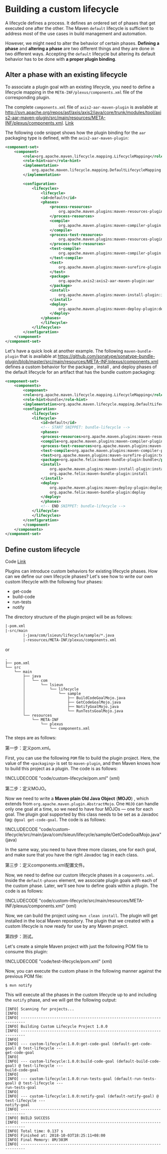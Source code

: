 # Building a custom lifecycle

A lifecycle defines a process. It defines an ordered set of phases that get executed one after the other. The Maven `default` lifecycle is sufficient to address most of the use cases in build management and automation. 

However, we might need to alter the behavior of certain phases. **Defining a phase** and **altering a phase** are two different things and they are done in two different ways. Accepting the `default` lifecycle but altering its default behavior has to be done with **a proper plugin binding**.

## Alter a phase with an existing lifecycle

To associate a plugin goal with an existing lifecycle, you need to define a lifecycle mapping in the `META-INF/plexus/components.xml` file of the corresponding plugin.

The complete `components.xml` file of `axis2-aar-maven-plugin` is available at http://svn.apache.org/repos/asf/axis/axis2/java/core/trunk/modules/tool/axis2-aar-maven-plugin/src/main/resources/META-INF/plexus/components.xml. [Link](aar-components.xml)

The following code snippet shows how the plugin binding for the `aar` packaging type
is defined, with the `axis2-aar-maven-plugin`:

```xml
<component-set>
    <component>
        <role>org.apache.maven.lifecycle.mapping.LifecycleMapping</role>
        <role-hint>aar</role-hint>
        <implementation>
            org.apache.maven.lifecycle.mapping.DefaultLifecycleMapping
        </implementation>

        <configuration>
            <lifecycles>
                <lifecycle>
                <id>default</id>
                <phases>
                    <process-resources>
                        org.apache.maven.plugins:maven-resources-plugin:resources
                    </process-resources>
                    <compile>
                        org.apache.maven.plugins:maven-compiler-plugin:compile
                    </compile>
                    <process-test-resources>
                        org.apache.maven.plugins:maven-resources-plugin:testResources
                    </process-test-resources>
                    <test-compile>
                        org.apache.maven.plugins:maven-compiler-plugin:testCompile
                    </test-compile>
                    <test>
                        org.apache.maven.plugins:maven-surefire-plugin:test
                    </test>
                    <package>
                        org.apache.axis2:axis2-aar-maven-plugin:aar
                    </package>
                    <install>
                        org.apache.maven.plugins:maven-install-plugin:install
                    </install>
                    <deploy>
                        org.apache.maven.plugins:maven-deploy-plugin:deploy
                    </deploy>
                </phases>
                </lifecycle>
            </lifecycles>
        </configuration>
    </component>
</component-set>
```

Let's have a quick look at another example. The following `maven-bundle-plugin` that is available at https://github.com/sonatype/sonatype-bundle-plugin/blob/master/src/main/resources/META-INF/plexus/components.xml defines
a custom behavior for the package , install , and deploy phases of the default
lifecycle for an artifact that has the bundle custom packaging:

```xml
<component-set>
    <components>
        <component>
        <role>org.apache.maven.lifecycle.mapping.LifecycleMapping</role>
        <role-hint>bundle</role-hint>
        <implementation>org.apache.maven.lifecycle.mapping.DefaultLifecycleMapping</implementation>
        <configuration>
            <lifecycles>
            <lifecycle>
                <id>default</id>
                <!-- START SNIPPET: bundle-lifecycle -->
                <phases>
                <process-resources>org.apache.maven.plugins:maven-resources-plugin:resources</process-resources>
                <compile>org.apache.maven.plugins:maven-compiler-plugin:compile</compile>
                <process-test-resources>org.apache.maven.plugins:maven-resources-plugin:testResources</process-test-resources>
                <test-compile>org.apache.maven.plugins:maven-compiler-plugin:testCompile</test-compile>
                <test>org.apache.maven.plugins:maven-surefire-plugin:test</test>
                <package>org.apache.felix:maven-bundle-plugin:bundle</package>
                <install>
                    org.apache.maven.plugins:maven-install-plugin:install,
                    org.apache.felix:maven-bundle-plugin:install
                </install>
                <deploy>
                    org.apache.maven.plugins:maven-deploy-plugin:deploy,
                    org.apache.felix:maven-bundle-plugin:deploy
                </deploy>
                </phases>
                <!-- END SNIPPET: bundle-lifecycle -->
            </lifecycle>
            </lifecycles>
        </configuration>
        </component>
    </components>
</component-set>
```

## Define custom lifecycle

Code [Link](code/custom-lifecycle)

Plugins can introduce custom behaviors for existing lifecycle phases. How can we define our own lifecycle phases? Let's see how to write our own custom lifecycle with the following four phases:

- get-code
- build-code
- run-tests
- notify

The directory structure of the plugin project will be as follows:

```txt
|-pom.xml
|-src/main
        |-java/com/lsieun/lifecycle/sample/*.java
        |-resources/META-INF/plexus/components.xml
```

or

```
.
├── pom.xml
└── src
    └── main
        ├── java
        │   └── com
        │       └── lsieun
        │           └── lifecycle
        │               └── sample
        │                   ├── BuildCodeGoalMojo.java
        │                   ├── GetCodeGoalMojo.java
        │                   ├── NotifyGoalMojo.java
        │                   └── RunTestsGoalMojo.java
        └── resources
            └── META-INF
                └── plexus
                    └── components.xml
```

The steps are as follows:

第一步：定义pom.xml。

First, you can use the following `POM` file to build the plugin project. Here, the value of the `<packaging>` is set to `maven-plugin`, and then Maven knows how to build this project as a plugin. The code is as follows:


!INCLUDECODE "code/custom-lifecycle/pom.xml" (xml)


第二步：定义MOJO。

Now we need to write a **Maven plain Old Java Object** (**MOJO**) , which extends from `org.apache.maven.plugin.AbstractMojo`. One `MOJO` can handle only one goal at a time, so we need to have four MOJOs — one for each goal. The plugin goal supported by this class needs to be set as a Javadoc tag: `@goal get-code-goal`. The code is as follows:

!INCLUDECODE "code/custom-lifecycle/src/main/java/com/lsieun/lifecycle/sample/GetCodeGoalMojo.java" (java)

In the same way, you need to have three more classes, one for each goal, and make sure that you have the right Javadoc tag in each class.

第三步：定义components.xml配置文件。

Now, we need to define our custom lifecycle phases in a `components.xml`. Inside the `default-phases` element, we associate plugin goals with each of the custom phase. Later, we'll see how to define goals within a plugin. The code is as follows:

!INCLUDECODE "code/custom-lifecycle/src/main/resources/META-INF/plexus/components.xml" (xml)

Now, we can build the project using `mvn clean install`. The plugin will get installed in the local Maven repository. The plugin that we created with a custom lifecycle is now ready for use by any Maven project. 

第四步：测试。

Let's create a simple Maven project with just the following POM file to consume this plugin:

!INCLUDECODE "code/test-lifecycle/pom.xml" (xml)

Now, you can execute the custom phase in the following manner against the previous POM file:

```bash
$ mvn notify
```

This will execute all the phases in the custom lifecycle up to and including the `notify` phase, and we will get the following output:

```
[INFO] Scanning for projects...
[INFO] 
[INFO] ------------------------------------------------------------------------
[INFO] Building Custom Lifecycle Project 1.0.0
[INFO] ------------------------------------------------------------------------
[INFO] 
[INFO] --- custom-lifecycle:1.0.0:get-code-goal (default-get-code-goal) @ test-lifecycle ---
get-code-goal
[INFO] 
[INFO] --- custom-lifecycle:1.0.0:build-code-goal (default-build-code-goal) @ test-lifecycle ---
build-code-goal
[INFO] 
[INFO] --- custom-lifecycle:1.0.0:run-tests-goal (default-run-tests-goal) @ test-lifecycle ---
run-tests-goal
[INFO] 
[INFO] --- custom-lifecycle:1.0.0:notify-goal (default-notify-goal) @ test-lifecycle ---
notify-goal
[INFO] ------------------------------------------------------------------------
[INFO] BUILD SUCCESS
[INFO] ------------------------------------------------------------------------
[INFO] Total time: 0.137 s
[INFO] Finished at: 2018-10-03T18:25:11+08:00
[INFO] Final Memory: 8M/303M
[INFO] ------------------------------------------------------------------------
```
